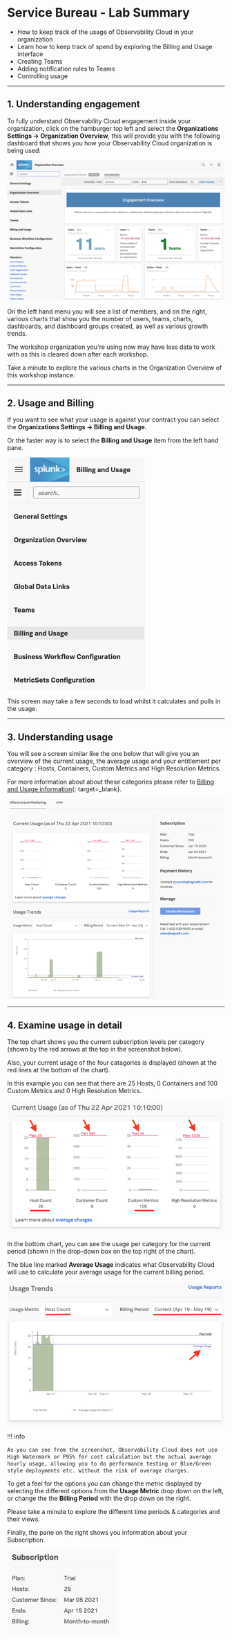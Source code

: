 # Service Bureau - Lab Summary

* How to keep track of the usage of Observability Cloud in your organization
* Learn how to keep track of spend by exploring the Billing and Usage interface
* Creating Teams
* Adding notification rules to Teams
* Controlling usage

---

## 1. Understanding engagement

To fully understand Observability Cloud engagement inside your organization, click on the hamburger top left and select the **Organizations Settings → Organization Overview**, this will provide you with the following dashboard that shows you how your Observability Cloud organization is being used:

![Organization overview](../images/servicebureau/engagement.png)

On the left hand menu you will see a list of members, and on the right, various charts that show you the number of users, teams, charts, dashboards, and dashboard groups created, as well as various growth trends.

The workshop organization you're using now may have less data to work with as this is cleared down after each workshop.

Take a minute to explore the various charts in the Organization Overview of this workshop instance.

---

## 2. Usage and Billing

If you want to see what your usage is against your contract you can select the **Organizations Settings → Billing and Usage**.

Or the faster way is to select the **Billing and Usage** item from the left hand pane.

![Left pane](../images/servicebureau/billing-and-usage-menu.png)

This screen may take a few seconds to load whilst it calculates and pulls in the usage.

---

## 3. Understanding usage

You will see a screen similar like the one below that will give you an overview of the current usage, the average usage and your entitlement per category : Hosts, Containers, Custom Metrics and High Resolution Metrics.  

For more information about about these categories please refer to [Billing and Usage information](https://docs.splunk.com/Observability/admin/monitor-imm-billing-usage.html){: target=_blank}.

![Billing and Usage](../images/servicebureau/usage-charts.png)

---

## 4. Examine usage in detail

The top chart shows you the current subscription levels per category (shown by the red arrows at the top in the screenshot below).

Also, your current usage of the four catagories is displayed (shown at the red lines at the bottom of the chart).

In this example you can see that there are 25 Hosts, 0 Containers and 100 Custom Metrics and 0 High Resolution Metrics.

![Billing and Usage-top](../images/servicebureau/usage-detail.png)

In the bottom chart, you can see the usage per category for the current period (shown in the drop-down box on the top right of the chart).

The blue line marked **Average Usage** indicates what Observability Cloud will use to calculate your average usage for the current billing period.

![Billing and Usage-Bottom](../images/servicebureau/usage-trends.png)

!!! info

    As you can see from the screenshot, Observability Cloud does not use High Watermark or P95% for cost calculation but the actual average hourly usage, allowing you to do performance testing or Blue/Green style deployments etc. without the risk of overage charges.

To get a feel for the options you can change the metric displayed by selecting the different options from the **Usage Metric** drop down on the left, or change the the **Billing Period** with the drop down on the right.

Please take a minute to explore the different time periods & categories and their views.

Finally, the pane on the right shows you information about your Subscription.

![Billing and Usage-Pane](../images/servicebureau/subscription.png)
